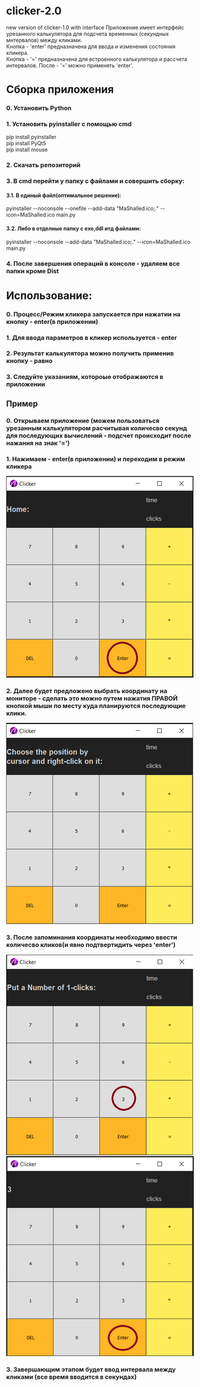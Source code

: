 # clicker-2.0
new version of clicker-1.0 with interface
Приложение имеет интерфейс урезанного калькулятора для подсчета временных (секундных мнтервалов) между кликами.   
Кнопка - 'enter' предназначена для ввода и изменения состояния кликера.   
Кнопка - '=' предназначена для встроенного калькулятора и рассчета интервалов.
После - '=' можно применять 'enter'.   

# Сборка приложения 

### 0. Установить Python
  
### 1. Установить pyinstaller с помощью cmd
pip install pyinstaller  
pip install PyQt5   
pip install mouse 
  
### 2. Скачать репозиторий
  
### 3. В cmd перейти у папку с файлами и совершить сборку:

#### 3.1. В единый файл(оптимальное решение):
pyinstaller --noconsole --onefile --add-data "MaShalled.ico;." --icon=MaShalled.ico main.py

#### 3.2. Либо в отделные папку с exe,ddl итд файлами:
pyinstaller --noconsole --add-data "MaShalled.ico;." --icon=MaShalled.ico main.py
  
### 4. После завершения операций в консоле - удаляем все папки кроме Dist
  
  
# Использование:
### 0. Процесс/Режим кликера запускается при нажатии на кнопку - enter(в приложении)
  
### 1. Для ввода параметров в кликер используется - enter
  
### 2. Результат калькулятора можно получить применив кнопку - равно
  
### 3. Следуйте указаниям, котороые отображаются в приложении 
  
  
## Пример

### 0. Открываем приложение (можем пользоваться урезанным калькулятором расчитывая количесво секунд для последующих вычислений - подсчет происходит после нажания на знак '=')

### 1. Нажимаем - enter(в приложении) и переходим в режим кликера
![Image alt](https://github.com/sisyphhh/hello-world/blob/master/images/clicker-2.0/Снимок0.PNG)

### 2. Далее будет предложено выбрать координату на мониторе - сделать это можно путем нажатия ПРАВОЙ кнопкой мыши по месту куда планируются последующие клики.
![Image alt](https://github.com/sisyphhh/hello-world/blob/master/images/clicker-2.0/Снимок1.PNG)

### 3. После запоминания координаты необходимо ввести количесво кликов(и явно подтвертидить через 'enter')
![Image alt](https://github.com/sisyphhh/hello-world/blob/master/images/clicker-2.0/Снимок2.PNG)
![Image alt](https://github.com/sisyphhh/hello-world/blob/master/images/clicker-2.0/Снимок3.PNG)

### 3. Завершающим этапом будет ввод интервала между кликами (все время вводится в секундах)
